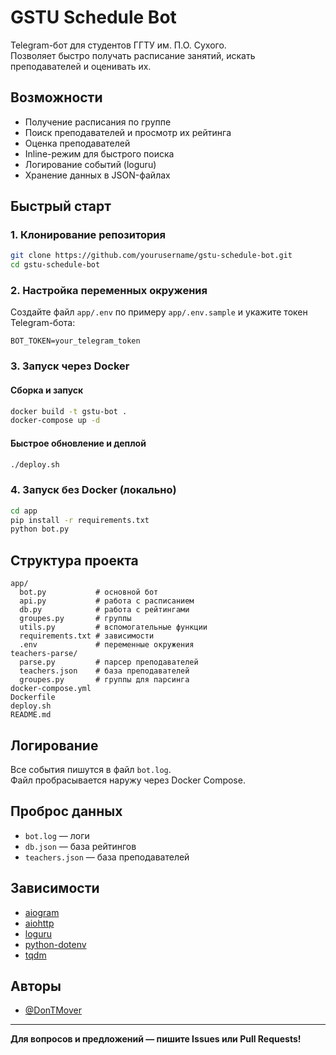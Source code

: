 # GSTU Schedule Bot

Telegram-бот для студентов ГГТУ им. П.О. Сухого.  
Позволяет быстро получать расписание занятий, искать преподавателей и оценивать их.

## Возможности

- Получение расписания по группе
- Поиск преподавателей и просмотр их рейтинга
- Оценка преподавателей
- Inline-режим для быстрого поиска
- Логирование событий (loguru)
- Хранение данных в JSON-файлах

## Быстрый старт

### 1. Клонирование репозитория

```sh
git clone https://github.com/yourusername/gstu-schedule-bot.git
cd gstu-schedule-bot
```

### 2. Настройка переменных окружения

Создайте файл `app/.env` по примеру `app/.env.sample` и укажите токен Telegram-бота:

```
BOT_TOKEN=your_telegram_token
```

### 3. Запуск через Docker

#### Сборка и запуск

```sh
docker build -t gstu-bot .
docker-compose up -d
```

#### Быстрое обновление и деплой

```sh
./deploy.sh
```

### 4. Запуск без Docker (локально)

```sh
cd app
pip install -r requirements.txt
python bot.py
```

## Структура проекта

```
app/
  bot.py           # основной бот
  api.py           # работа с расписанием
  db.py            # работа с рейтингами
  groupes.py       # группы
  utils.py         # вспомогательные функции
  requirements.txt # зависимости
  .env             # переменные окружения
teachers-parse/
  parse.py         # парсер преподавателей
  teachers.json    # база преподавателей
  groupes.py       # группы для парсинга
docker-compose.yml
Dockerfile
deploy.sh
README.md
```

## Логирование

Все события пишутся в файл `bot.log`.  
Файл пробрасывается наружу через Docker Compose.

## Проброс данных

- `bot.log` — логи
- `db.json` — база рейтингов
- `teachers.json` — база преподавателей

## Зависимости

- [aiogram](https://github.com/aiogram/aiogram)
- [aiohttp](https://github.com/aio-libs/aiohttp)
- [loguru](https://github.com/Delgan/loguru)
- [python-dotenv](https://github.com/theskumar/python-dotenv)
- [tqdm](https://github.com/tqdm/tqdm)

## Авторы

- [@DonTMover](https://github.com/DonTMover)

---

**Для вопросов и предложений — пишите Issues или Pull Requests!**